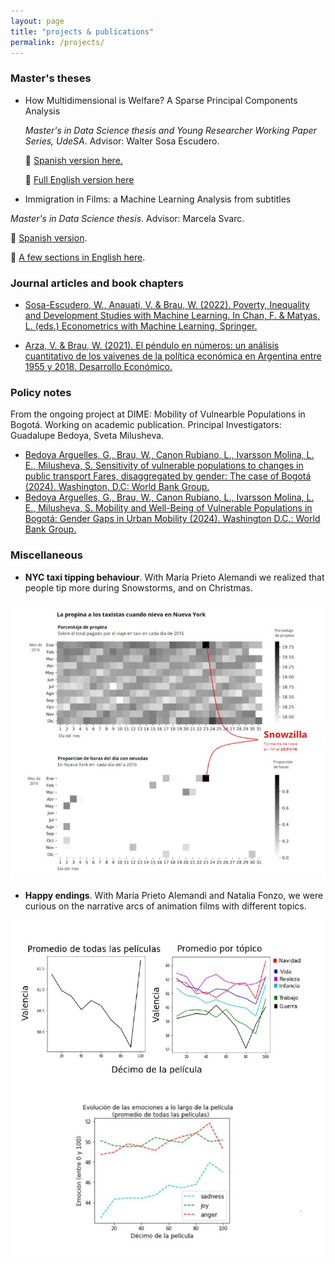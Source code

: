 ```yaml
---
layout: page
title: "projects & publications"
permalink: /projects/
---
```


### Master's theses

- How Multidimensional is Welfare? A Sparse Principal Components Analysis

  _Master's in Data Science thesis and Young Researcher Working Paper Series, UdeSA_. Advisor: Walter Sosa Escudero. 

  📄   [Spanish version here.](https://ideas.repec.org/p/sad/ypaper/5.html) 

  📄   [Full English version here](/assets/pdf/BRAU_thesis_mae.pdf)



- Immigration in Films: a Machine Learning Analysis from subtitles

_Master's in Data Science thesis_. Advisor: Marcela Svarc. 

  📄  [Spanish version](https://repositorio.udesa.edu.ar/items/71f85ce1-b287-4618-8470-05c5bdaafa1f). 

  📄  [A few sections in English here](/assets/pdf/BRAU_thesis_mcd-subset.pdf).



### Journal articles and book chapters

- [Sosa-Escudero, W., Anauati, V. & Brau, W. (2022). Poverty, Inequality and Development Studies with Machine Learning. In Chan, F. & Matyas, L. (eds.) Econometrics with Machine Learning, Springer.](https://link.springer.com/chapter/10.1007/978-3-031-15149-1_9)
 

- [Arza, V. & Brau, W. (2021). El péndulo en números: un análisis cuantitativo de los vaivenes de la política económica en Argentina entre 1955 y 2018. Desarrollo Económico.](https://revistas.ides.org.ar/desarrollo-economico/article/view/133)


### Policy notes

From the ongoing project at DIME: Mobility of Vulnearble Populations in Bogotá. Working on academic publication.
Principal Investigators: Guadalupe Bedoya, Sveta Milusheva.  

  * [Bedoya Arguelles, G., Brau, W., Canon Rubiano, L., Ivarsson Molina, L. E., Milusheva, S.
Sensitivity of vulnerable populations to changes in public transport Fares, disaggregated by
gender: The case of Bogotá (2024). Washington, D.C: World Bank Group.](https://documents.worldbank.org/pt/publication/documents-reports/documentdetail/099422408122455548/idu1ae87f69b1db9014a871820e1c9891bde71cc)
  * [Bedoya Arguelles, G., Brau, W., Canon Rubiano, L., Ivarsson Molina, L. E., Milusheva,
S. Mobility and Well-Being of Vulnerable Populations in Bogotá: Gender Gaps in Urban
Mobility (2024). Washington D.C.: World Bank Group.](https://documents.worldbank.org/en/publication/documents-reports/documentdetail/099414305012464541/idu16164da5313c7b148ac189691622a57a15891)



### Miscellaneous

- **NYC taxi tipping behaviour**. With María Prieto Alemandi we realized that people tip more during Snowstorms, and on Christmas. 

<img src="/assets/img/snow.png" alt="snow" width="600">

- **Happy endings**. With María Prieto Alemandi and Natalia Fonzo, we were curious on the narrative arcs of animation films with different topics.


<img src="/assets/img/emotions_movies.png" alt="emotions" width="600">


